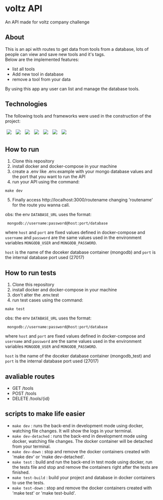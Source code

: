 # voltz API

An API made for voltz company challenge

## About

This is an api with routes to get data from tools from a database, lots of people can view and save new tools and it's tags.\
Below are the implemented features:

- list all tools
- Add new tool in database
- remove a tool from your data

By using this app any user can list and manage the database tools.

## Technologies

The following tools and frameworks were used in the construction of the project:<br>

<p>
  <img style='margin: 5px;' src='https://img.shields.io/badge/Node.js-339933?style=for-the-badge&logo=nodedotjs&logoColor=white'>
  <img style='margin: 5px;' src='https://img.shields.io/badge/TypeScript-007ACC?style=for-the-badge&logo=typescript&logoColor=whiteE'>
  <img style='margin: 5px;' src='https://img.shields.io/badge/MongoDB-4EA94B?style=for-the-badge&logo=mongodb&logoColor=white'>
  <img style='margin: 5px;' src="https://img.shields.io/badge/Express.js-000000?style=for-the-badge&logo=express&logoColor=white"/>
  <img style='margin: 5px;' src="https://img.shields.io/badge/Jest-C21325?style=for-the-badge&logo=jest&logoColor=white"/>
  <img style='margin: 5px;' src="https://img.shields.io/badge/Docker-2CA5E0?style=for-the-badge&logo=docker&logoColor=white"/>
  <img style='margin: 5px;' src="https://img.shields.io/badge/Swagger-85EA2D?style=for-the-badge&logo=Swagger&logoColor=white"/>
  
</p>

## How to run

1. Clone this repository
2. install docker and docker-compose in your machine
3. create a .env like .env.example with your mongo database values and the port that you want to run the API
4. run your API using the command:

```
make dev
```

5. Finally access http://localhost:3000/routename changing 'routename' for the route you wanna call.

obs: the env `DATABASE_URL` uses the format:

```
 mongodb://username:password@host:port/database
```

where `host` and `port` are fixed values defined in docker-compose and `username` and `password` are the same values used in the environment variables `MONGODB_USER` and `MONGODB_PASSWORD`.

`host` is the name of the doceker database container (mongodb) and `port` is the internal database port used (27017)

## How to run tests

1. Clone this repository
2. install docker and docker-compose in your machine
3. don't alter the .env.test
4. run test cases using the command:

```
make test
```

obs: the env `DATABASE_URL` uses the format:

```
 mongodb://username:password@host:port/database
```

where `host` and `port` are fixed values defined in docker-compose and `username` and `password` are the same values used in the environment variables `MONGODB_USER` and `MONGODB_PASSWORD`.

`host` is the name of the doceker database container (mongodb_test) and `port` is the internal database port used (27017)

## avaliable routes

- GET /tools
- POST /tools
- DELETE /tools/{id}

## scripts to make life easier

- `make dev` : runs the back-end in development mode using docker, watching file changes. It will show the logs in your terminal.
- `make dev-detached` : runs the back-end in development mode using docker, watching file changes. The docker container will be detached from your terminal.
- `make dev-down` : stop and remove the docker containers created with 'make dev' or 'make dev-detached'.
- `make test` : build and run the back-end in test mode using docker, run the tests file and stop and remove the containers right after the tests are finished.
- `make test-build` : build your project and database in docker containers to use the tests.
- `make test-down` : stop and remove the docker containers created with 'make test' or 'make test-build'.
